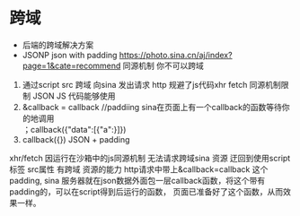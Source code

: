 # 跨域 
   - 后端的跨域解决方案
   - JSONP json with padding
      https://photo.sina.cn/aj/index?page=1&cate=recommend
      同源机制 你不可以跨域



   1. 通过script  src 跨域  向sina 发出请求  http
      规避了js代码xhr   fetch 同源机制限制
      JSON  JS  代码能够使用 
   2. &callback = callback  //paddiing
      sina在页面上有一个callback的函数等待你的地调用  
      ；callback({"data":[{"a":}]})
   3. callback({})  JSON + padding 

   xhr/fetch  因运行在沙箱中的js同源机制 无法请求跨域sina 资源
   迂回到使用script标签 src属性 有跨域  资源的能力  http请求中带上&callback=callback 这个padding,
   sina 服务器就在json数据外面包一层callback函数，将这个带有padding的，可以在script得到后运行的函数，
   页面已准备好了这个函数，从而效果一样。 
